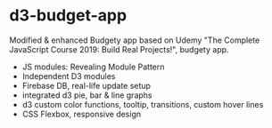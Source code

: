 # d3-budget-app

Modified & enhanced Budgety app based on Udemy "The Complete JavaScript Course 2019: Build Real Projects!", budgety app.

- JS modules: Revealing Module Pattern 
- Independent D3 modules 
- Firebase DB, real-life update setup
- integrated d3 pie, bar & line graphs 
- d3 custom color functions, tooltip, transitions, custom hover lines
- CSS Flexbox, responsive design
